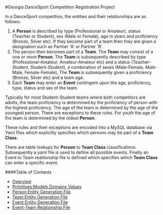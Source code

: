 #Georgia DanceSport Competition Registration Project

In a DanceSport competition, the entities and their relationships are as follows:

1. A **Person** is described by type (Professional or Amateur), status (Teacher or Student), 
sex (Male or Female), age in years and proficiency (Bronze, Silver etc).  If they 
become part of a team then they are given a designation such as Partner 'A' or Partner 'B'.
2. The person then becomes part of a **Team**.  The **Team** may consist of a one or more **Person**. 
The **Team** is subsequently described by type (Professional-Amateur, Amateur-Amateur etc) and
a status (Teacher-Student, Student-Student), a combination of sexes (Male-Female, Male-Male, Female-Female),
The **Team** is subsequently given a proficiency (Bronze, Silver etc) and a team age.  
3. Each **Team** may enter an **Event** contingent upon the age, proficiency, type, status and sex
of the team.


Typically for most Student-Student teams where both competitors are adults, the team proficiency 
is determined by the proficiency of person with the highest proficiency.  The age of the team is 
determined by the age of the youngest person.  There are exceptions to these rules.  For
youth the age of the team is determined by the oldest **Person**.    

These rules and their exceptions are encoded into a MySQL database via Yaml files which 
explicitly specifies which persons may be part of a **Team Class**.  

There are table lookups for **Person** to **Team Class** classifications.  Subsequently
a yaml file is used to define all possible events.  Finally an Event to Team realtionship file
is defined which specifies which **Team Class** can enter a specific event.



####Table of Contants

* [Overview](./doc02-overview.md)
* [Primitives:Models,Domains,Values](./doc03-primitives.md)
* [Person Entity Generation File](./doc04-person.md)
* [Team Entity Generation File](./doc05-team.md)
* [Event Entity Generation File](./doc06-event.md)
* [Event-Team Relationship File](./doc07-event-team.md)
